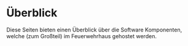 # Überblick

Diese Seiten bieten einen Überblick über die Software Komponenten, welche (zum Großteil) im Feuerwehrhaus gehostet werden.